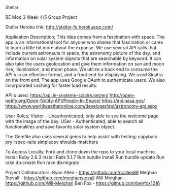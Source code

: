 Stellar

BE Mod 3 Week 4/5 Group Project

Stellar Heroku link; http://stellar-fe.herokuapp.com/

Application Description;
This idea comes from a fascination with space. The app is an informational tool for anyone who shares that fascination or cares to learn a little bit more about the expanse. We use several API calls that include current astronauts in space, the astronomy picture of the day, and information on solar system objects that are searchable by keyword. It can also take the users geolocation and give them information on sun and moon rise, illumination, and moon phase. We utilize a back end to consume the API's in an effective format, and a front end for displaying. We used Sinatra on the front end. The app uses Google OAuth to authenticate users. We also incorporated caching for faster load results.

API's used;
https://api.le-systeme-solaire.net/en/
http://open-notify.org/Open-Notify-API/People-In-Space/
https://api.nasa.gov/
https://www.worldweatheronline.com/developer/api/astronomy-api.aspx

User Roles;
Visitor - Unauthenticated, only able to see the welcome page with the image of the day.
USer - Authenticated, able to search all functionalities and save favorite solar system object.

The Gemfile also uses several gems to help assist with testing;
capybara
pry
rspec-rails
simplecov
shoulda-matchers

To Access Locally;
Fork and clone down the repo to your local machine.
Install Ruby 2.6.3
Install Rails 5.1.7
Run bundle install
Run bundle update
Run rake db:create
Run rake db:migrate

Project Collaborators;
Ryan Allen - https://github.com/rcallen89
Meghan Stovall - https://github.com/meghanstovall
Will Meighan - https://github.com/Will-Meighan
Ben Fox - https://github.com/benfox1216
